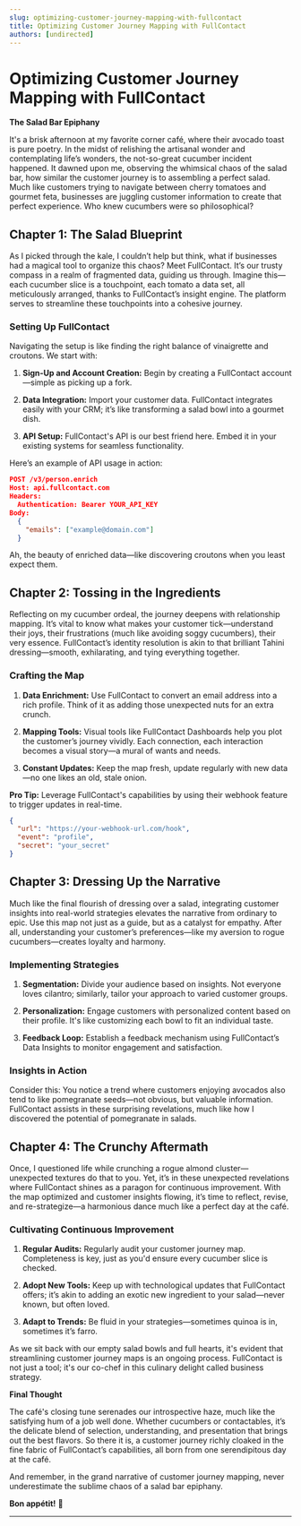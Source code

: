 ```yaml
---
slug: optimizing-customer-journey-mapping-with-fullcontact
title: Optimizing Customer Journey Mapping with FullContact
authors: [undirected]
---
```



# Optimizing Customer Journey Mapping with FullContact

**The Salad Bar Epiphany**

It's a brisk afternoon at my favorite corner café, where their avocado toast is pure poetry. In the midst of relishing the artisanal wonder and contemplating life’s wonders, the not-so-great cucumber incident happened. It dawned upon me, observing the whimsical chaos of the salad bar, how similar the customer journey is to assembling a perfect salad. Much like customers trying to navigate between cherry tomatoes and gourmet feta, businesses are juggling customer information to create that perfect experience. Who knew cucumbers were so philosophical?

## Chapter 1: The Salad Blueprint

As I picked through the kale, I couldn’t help but think, what if businesses had a magical tool to organize this chaos? Meet FullContact. It’s our trusty compass in a realm of fragmented data, guiding us through. Imagine this—each cucumber slice is a touchpoint, each tomato a data set, all meticulously arranged, thanks to FullContact’s insight engine. The platform serves to streamline these touchpoints into a cohesive journey.

### Setting Up FullContact

Navigating the setup is like finding the right balance of vinaigrette and croutons. We start with:

1. **Sign-Up and Account Creation:** Begin by creating a FullContact account—simple as picking up a fork.

2. **Data Integration:** Import your customer data. FullContact integrates easily with your CRM; it’s like transforming a salad bowl into a gourmet dish.

3. **API Setup:** FullContact's API is our best friend here. Embed it in your existing systems for seamless functionality.

Here’s an example of API usage in action:

```json
POST /v3/person.enrich
Host: api.fullcontact.com
Headers: 
  Authentication: Bearer YOUR_API_KEY
Body: 
  {
    "emails": ["example@domain.com"]
  }
```

Ah, the beauty of enriched data—like discovering croutons when you least expect them.

## Chapter 2: Tossing in the Ingredients

Reflecting on my cucumber ordeal, the journey deepens with relationship mapping. It’s vital to know what makes your customer tick—understand their joys, their frustrations (much like avoiding soggy cucumbers), their very essence. FullContact’s identity resolution is akin to that brilliant Tahini dressing—smooth, exhilarating, and tying everything together.

### Crafting the Map

1. **Data Enrichment:** Use FullContact to convert an email address into a rich profile. Think of it as adding those unexpected nuts for an extra crunch.

2. **Mapping Tools:** Visual tools like FullContact Dashboards help you plot the customer’s journey vividly. Each connection, each interaction becomes a visual story—a mural of wants and needs.

3. **Constant Updates:** Keep the map fresh, update regularly with new data—no one likes an old, stale onion.

**Pro Tip:** Leverage FullContact's capabilities by using their webhook feature to trigger updates in real-time. 

```json
{
  "url": "https://your-webhook-url.com/hook",
  "event": "profile",
  "secret": "your_secret"
}
```

## Chapter 3: Dressing Up the Narrative

Much like the final flourish of dressing over a salad, integrating customer insights into real-world strategies elevates the narrative from ordinary to epic. Use this map not just as a guide, but as a catalyst for empathy. After all, understanding your customer’s preferences—like my aversion to rogue cucumbers—creates loyalty and harmony.

### Implementing Strategies

1. **Segmentation:** Divide your audience based on insights. Not everyone loves cilantro; similarly, tailor your approach to varied customer groups.

2. **Personalization:** Engage customers with personalized content based on their profile. It's like customizing each bowl to fit an individual taste.

3. **Feedback Loop:** Establish a feedback mechanism using FullContact’s Data Insights to monitor engagement and satisfaction. 

### Insights in Action

Consider this: You notice a trend where customers enjoying avocados also tend to like pomegranate seeds—not obvious, but valuable information. FullContact assists in these surprising revelations, much like how I discovered the potential of pomegranate in salads.

## Chapter 4: The Crunchy Aftermath

Once, I questioned life while crunching a rogue almond cluster—unexpected textures do that to you. Yet, it’s in these unexpected revelations where FullContact shines as a paragon for continuous improvement. With the map optimized and customer insights flowing, it’s time to reflect, revise, and re-strategize—a harmonious dance much like a perfect day at the café.

### Cultivating Continuous Improvement

1. **Regular Audits:** Regularly audit your customer journey map. Completeness is key, just as you'd ensure every cucumber slice is checked.

2. **Adopt New Tools:** Keep up with technological updates that FullContact offers; it’s akin to adding an exotic new ingredient to your salad—never known, but often loved.

3. **Adapt to Trends:** Be fluid in your strategies—sometimes quinoa is in, sometimes it’s farro.

As we sit back with our empty salad bowls and full hearts, it's evident that streamlining customer journey maps is an ongoing process. FullContact is not just a tool; it's our co-chef in this culinary delight called business strategy.

**Final Thought**

The café's closing tune serenades our introspective haze, much like the satisfying hum of a job well done. Whether cucumbers or contactables, it’s the delicate blend of selection, understanding, and presentation that brings out the best flavors. So there it is, a customer journey richly cloaked in the fine fabric of FullContact’s capabilities, all born from one serendipitous day at the café.

And remember, in the grand narrative of customer journey mapping, never underestimate the sublime chaos of a salad bar epiphany.

**Bon appétit!** 🥗

---
